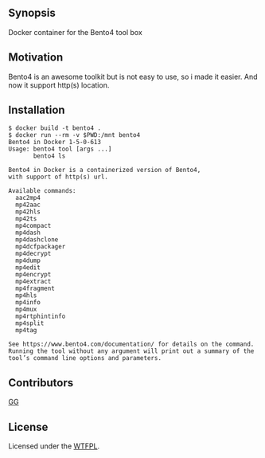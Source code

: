 ## Synopsis

Docker container for the Bento4 tool box

## Motivation

Bento4 is an awesome toolkit but is not easy to use, so i made it easier.
And now it support http(s) location.

## Installation

```console
$ docker build -t bento4 .
$ docker run --rm -v $PWD:/mnt bento4
Bento4 in Docker 1-5-0-613
Usage: bento4 tool [args ...]
       bento4 ls

Bento4 in Docker is a containerized version of Bento4,
with support of http(s) url.

Available commands:
  aac2mp4
  mp42aac
  mp42hls
  mp42ts
  mp4compact
  mp4dash
  mp4dashclone
  mp4dcfpackager
  mp4decrypt
  mp4dump
  mp4edit
  mp4encrypt
  mp4extract
  mp4fragment
  mp4hls
  mp4info
  mp4mux
  mp4rtphintinfo
  mp4split
  mp4tag

See https://www.bento4.com/documentation/ for details on the command.
Running the tool without any argument will print out a summary of the tool’s command line options and parameters.
```

## Contributors
[GG](https://code.mgo.com/users/ggoussard)

## License

Licensed under the [WTFPL](http://www.wtfpl.net).
